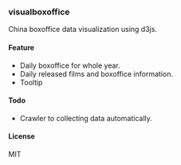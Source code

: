 ### visualboxoffice
China boxoffice data visualization using d3js.

#### Feature
- Daily boxoffice for whole year.
- Daily released films and boxoffice information.
- Tooltip

#### Todo
- Crawler to collecting data automatically.

#### License
MIT
